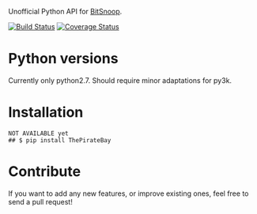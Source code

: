 Unofficial Python API for [BitSnoop](http://www.bitsnoop.com/).

[![Build Status](https://travis-ci.org/infothrill/python-bitsnoop.png)](https://travis-ci.org/infothrill/python-bitsnoop)    [![Coverage Status](https://coveralls.io/repos/infothrill/python-bitsnoop/badge.png)](https://coveralls.io/r/infothrill/python-bitsnoop)

Python versions
=============
Currently only python2.7. Should require minor adaptations for py3k.

Installation
=============

    NOT AVAILABLE yet
    ## $ pip install ThePirateBay



Contribute
========

If you want to add any new features, or improve existing ones, feel free to send a pull request!
